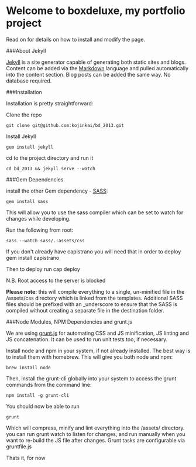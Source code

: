 Welcome to boxdeluxe, my portfolio project
==========================================

[1]: http://jekyllrb.com/  "Jekyll"
[2]: http://daringfireball.net/projects/markdown/basics/ "Markdown Basics"
[3]: http://sass-lang.com/ "SASS Language Stylesheets"
[4]: http://gruntjs.com/   "Grunt JS"

Read on for details on how to install and modify the page.

###About Jekyll

[Jekyll][1] is a site generator capable of generating both static sites and blogs.  Content can be added via the [Markdown][2] language and pulled automatically into the content section.  Blog posts can be added the same way.  No database required.

###Installation

Installation is pretty straightforward:

Clone the repo

	git clone git@github.com:kojinkai/bd_2013.git

Install Jekyll

	gem install jekyll

cd to the project directory and run it

	cd bd_2013 && jekyll serve --watch

###Gem Dependencies

install the other Gem dependency - [SASS][3]:

	gem install sass

This will allow you to use the sass compiler which can be set to watch for changes while developing.

Run the following from root:

	sass --watch sass/.:assets/css

If you don't already have capistrano you will need that in order to deploy
    gem install capistrano

Then to deploy run
    cap deploy

N.B. Root access to the server is blocked

**Please note:** this will compile everything to a single, un-minified file in the /assets/css directory which is linked from the templates.  Additional SASS files should be prefixed with an _underscore to ensure that the SASS is compiled without creating a separate file in the destination folder.

###Node Modules, NPM Dependencies and grunt.js

We are using [grunt.js][4] for automating CSS and JS minification, JS linting and JS concatenation. It can be used to run unit tests too, if necessary.

Install node and npm in your system, if not already installed.  The best way is to install them with homebrew.  This will give you both node and npm:

	brew install node

Then, install the grunt-cli globally into your system to access the grunt commands from the command line:

	npm install -g grunt-cli

You should now be able to run
	
	grunt

Which will compress, minify and lint everything into the /assets/ directory.  you can run grunt watch to listen for changes, and run manually when you want to re-build the JS file after changes.  Grunt tasks are configurable via gruntfile.js

Thats it, for now
